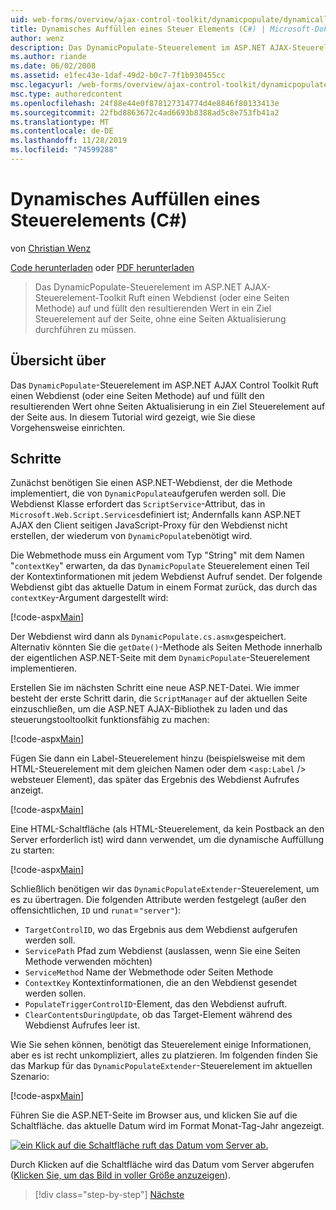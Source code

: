 ```yaml
---
uid: web-forms/overview/ajax-control-toolkit/dynamicpopulate/dynamically-populating-a-control-cs
title: Dynamisches Auffüllen eines Steuer Elements (C#) | Microsoft-Dokumentation
author: wenz
description: Das DynamicPopulate-Steuerelement im ASP.NET AJAX-Steuerelement-Toolkit Ruft einen Webdienst (oder eine Seiten Methode) auf und füllt den resultierenden Wert in ein Ziel Steuerelement unter t...
ms.author: riande
ms.date: 06/02/2008
ms.assetid: e1fec43e-1daf-49d2-b0c7-7f1b930455cc
msc.legacyurl: /web-forms/overview/ajax-control-toolkit/dynamicpopulate/dynamically-populating-a-control-cs
msc.type: authoredcontent
ms.openlocfilehash: 24f88e44e0f878127314774d4e8846f80133413e
ms.sourcegitcommit: 22fbd8863672c4ad6693b8388ad5c8e753fb41a2
ms.translationtype: MT
ms.contentlocale: de-DE
ms.lasthandoff: 11/28/2019
ms.locfileid: "74599288"
---
```

# <a name="dynamically-populating-a-control-c"></a>Dynamisches Auffüllen eines Steuerelements (C#)

von [Christian Wenz](https://github.com/wenz)

[Code herunterladen](https://download.microsoft.com/download/d/8/f/d8f2f6f9-1b7c-46ad-9252-e1fc81bdea3e/dynamicpopulate0.cs.zip) oder [PDF herunterladen](https://download.microsoft.com/download/b/6/a/b6ae89ee-df69-4c87-9bfb-ad1eb2b23373/dynamicpopulate0CS.pdf)

> Das DynamicPopulate-Steuerelement im ASP.NET AJAX-Steuerelement-Toolkit Ruft einen Webdienst (oder eine Seiten Methode) auf und füllt den resultierenden Wert in ein Ziel Steuerelement auf der Seite, ohne eine Seiten Aktualisierung durchführen zu müssen.

## <a name="overview"></a>Übersicht über

Das `DynamicPopulate`-Steuerelement im ASP.NET AJAX Control Toolkit Ruft einen Webdienst (oder eine Seiten Methode) auf und füllt den resultierenden Wert ohne Seiten Aktualisierung in ein Ziel Steuerelement auf der Seite aus. In diesem Tutorial wird gezeigt, wie Sie diese Vorgehensweise einrichten.

## <a name="steps"></a>Schritte

Zunächst benötigen Sie einen ASP.NET-Webdienst, der die Methode implementiert, die von `DynamicPopulate`aufgerufen werden soll. Die Webdienst Klasse erfordert das `ScriptService`-Attribut, das in `Microsoft.Web.Script.Services`definiert ist; Andernfalls kann ASP.NET AJAX den Client seitigen JavaScript-Proxy für den Webdienst nicht erstellen, der wiederum von `DynamicPopulate`benötigt wird.

Die Webmethode muss ein Argument vom Typ "String" mit dem Namen "`contextKey`" erwarten, da das `DynamicPopulate` Steuerelement einen Teil der Kontextinformationen mit jedem Webdienst Aufruf sendet. Der folgende Webdienst gibt das aktuelle Datum in einem Format zurück, das durch das `contextKey`-Argument dargestellt wird:

[!code-aspx[Main](dynamically-populating-a-control-cs/samples/sample1.aspx)]

Der Webdienst wird dann als `DynamicPopulate.cs.asmx`gespeichert. Alternativ könnten Sie die `getDate()`-Methode als Seiten Methode innerhalb der eigentlichen ASP.NET-Seite mit dem `DynamicPopulate`-Steuerelement implementieren.

Erstellen Sie im nächsten Schritt eine neue ASP.NET-Datei. Wie immer besteht der erste Schritt darin, die `ScriptManager` auf der aktuellen Seite einzuschließen, um die ASP.NET AJAX-Bibliothek zu laden und das steuerungstooltoolkit funktionsfähig zu machen:

[!code-aspx[Main](dynamically-populating-a-control-cs/samples/sample2.aspx)]

Fügen Sie dann ein Label-Steuerelement hinzu (beispielsweise mit dem HTML-Steuerelement mit dem gleichen Namen oder dem &lt;`asp:Label` /&gt; websteuer Element), das später das Ergebnis des Webdienst Aufrufes anzeigt.

[!code-aspx[Main](dynamically-populating-a-control-cs/samples/sample3.aspx)]

Eine HTML-Schaltfläche (als HTML-Steuerelement, da kein Postback an den Server erforderlich ist) wird dann verwendet, um die dynamische Auffüllung zu starten:

[!code-aspx[Main](dynamically-populating-a-control-cs/samples/sample4.aspx)]

Schließlich benötigen wir das `DynamicPopulateExtender`-Steuerelement, um es zu übertragen. Die folgenden Attribute werden festgelegt (außer den offensichtlichen, `ID` und `runat`=`"server"`):

- `TargetControlID`, wo das Ergebnis aus dem Webdienst aufgerufen werden soll.
- `ServicePath` Pfad zum Webdienst (auslassen, wenn Sie eine Seiten Methode verwenden möchten)
- `ServiceMethod` Name der Webmethode oder Seiten Methode
- `ContextKey` Kontextinformationen, die an den Webdienst gesendet werden sollen.
- `PopulateTriggerControlID`-Element, das den Webdienst aufruft.
- `ClearContentsDuringUpdate`, ob das Target-Element während des Webdienst Aufrufes leer ist.

Wie Sie sehen können, benötigt das Steuerelement einige Informationen, aber es ist recht unkompliziert, alles zu platzieren. Im folgenden finden Sie das Markup für das `DynamicPopulateExtender`-Steuerelement im aktuellen Szenario:

[!code-aspx[Main](dynamically-populating-a-control-cs/samples/sample5.aspx)]

Führen Sie die ASP.NET-Seite im Browser aus, und klicken Sie auf die Schaltfläche. das aktuelle Datum wird im Format Monat-Tag-Jahr angezeigt.

[![ein Klick auf die Schaltfläche ruft das Datum vom Server ab.](dynamically-populating-a-control-cs/_static/image2.png)](dynamically-populating-a-control-cs/_static/image1.png)

Durch Klicken auf die Schaltfläche wird das Datum vom Server abgerufen ([Klicken Sie, um das Bild in voller Größe anzuzeigen](dynamically-populating-a-control-cs/_static/image3.png)).

> [!div class="step-by-step"]
> [Nächste](dynamically-populating-a-control-using-javascript-code-cs.md)
